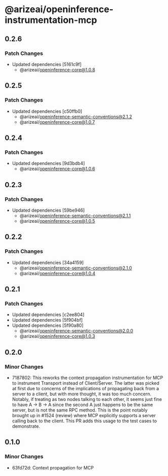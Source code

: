# @arizeai/openinference-instrumentation-mcp

## 0.2.6

### Patch Changes

- Updated dependencies [5161c9f]
  - @arizeai/openinference-core@1.0.8

## 0.2.5

### Patch Changes

- Updated dependencies [c50ffb0]
  - @arizeai/openinference-semantic-conventions@2.1.2
  - @arizeai/openinference-core@1.0.7

## 0.2.4

### Patch Changes

- Updated dependencies [9d3bdb4]
  - @arizeai/openinference-core@1.0.6

## 0.2.3

### Patch Changes

- Updated dependencies [59be946]
  - @arizeai/openinference-semantic-conventions@2.1.1
  - @arizeai/openinference-core@1.0.5

## 0.2.2

### Patch Changes

- Updated dependencies [34a4159]
  - @arizeai/openinference-semantic-conventions@2.1.0
  - @arizeai/openinference-core@1.0.4

## 0.2.1

### Patch Changes

- Updated dependencies [c2ee804]
- Updated dependencies [5f904bf]
- Updated dependencies [5f90a80]
  - @arizeai/openinference-semantic-conventions@2.0.0
  - @arizeai/openinference-core@1.0.3

## 0.2.0

### Minor Changes

- 7187802: This reworks the context propagation instrumentation for MCP to instrument Transport instead of Client/Server. The latter was picked at first due to concerns of the implications of propagating back from a server to a client, but with more thought, it was too much concern. Notably, if treating as two nodes talking to each other, it seems just fine to have A -> B -> A since the second A just happens to be the same server, but is not the same RPC method. This is the point notably brought up in #1524 (review) where MCP explicitly supports a server calling back to the client. This PR adds this usage to the test cases to demonstrate.

## 0.1.0

### Minor Changes

- 63fd72d: Context propagation for MCP
